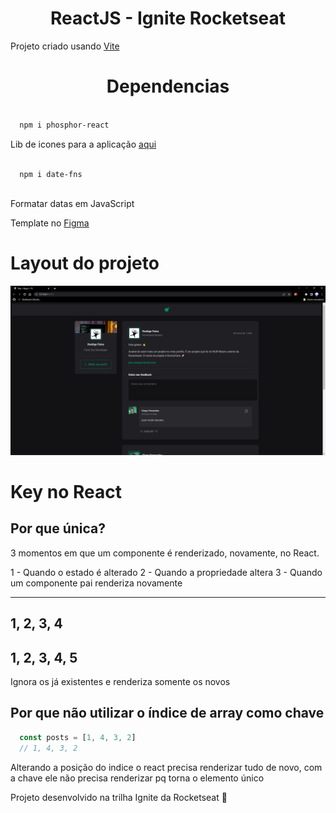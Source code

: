 <h1 align="center">ReactJS - Ignite Rocketseat</h1>

Projeto criado usando [Vite](https://vitejs.dev/)



<h1 align="center">Dependencias</h1>

``` css

  npm i phosphor-react

```

Lib de icones para a aplicação [aqui](https://github.com/phosphor-icons/phosphor-home)


``` css
  
  npm i date-fns
  
```


Formatar datas em JavaScript


Template no [Figma](https://www.figma.com/file/w3wk6JDgUalKlXjdfiAIUR/Ignite-Feed-(Community)?node-id=0%3A1&t=l8ll824txsWkEvxu-0)


# Layout do projeto

<img src="src/assets/img01.png"/>





# Key no React

## Por que única?

3 momentos em que um componente é renderizado, novamente, no React.

1 - Quando o estado é alterado
2 - Quando a propriedade altera
3 - Quando um componente pai renderiza novamente



-----
1, 2, 3, 4
-------

1, 2, 3, 4, 5
-------

Ignora os já existentes e renderiza somente os novos



## Por que não utilizar o índice de array como chave

``` js
  const posts = [1, 4, 3, 2]
  // 1, 4, 3, 2
```
Alterando a posição do indice o react precisa renderizar tudo de novo, com a chave ele não precisa renderizar pq torna o elemento único

Projeto desenvolvido na trilha Ignite da Rocketseat :purple_heart:
